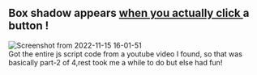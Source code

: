 ## Box shadow appears <u> when you actually click </u> a button !
![Screenshot from 2022-11-15 16-01-51](https://user-images.githubusercontent.com/112589278/201897806-b119f039-c7bb-4645-a6f1-220f427e2d64.png) \
Got the entire js script code from a youtube video I found, so that was basically part-2 of 4,rest took me a while to do but else had fun!
